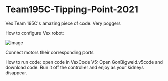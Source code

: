 # Team195C-Tipping-Point-2021
Vex Team 195C's amazing piece of code. Very poggers

How to configure Vex robot: 

![image](https://user-images.githubusercontent.com/84691857/142534788-a44bb23b-d900-40bb-b235-9e3e715b0aa8.png)

Connect motors their corresponding ports

How to run code: open code in VexCode V5: 
Open GonBigweld.v5code and download code. Run it off the controller and enjoy as your kidneys disappear. 

